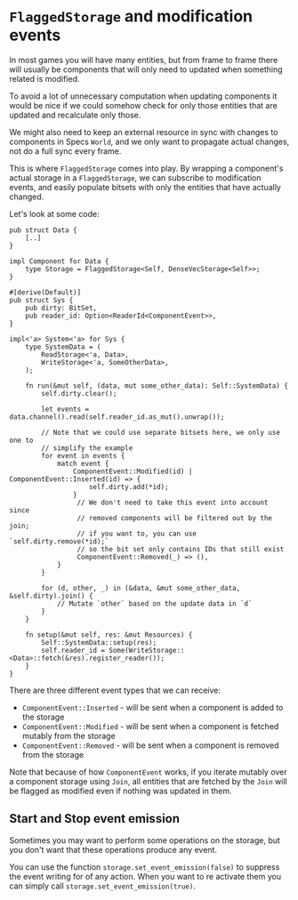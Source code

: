 # `FlaggedStorage` and modification events

In most games you will have many entities, but from frame to frame there will
usually be components that will only need to updated when something related is
modified.

To avoid a lot of unnecessary computation when updating components it
would be nice if we could somehow check for only those entities that are updated
and recalculate only those.

We might also need to keep an external resource in sync with changes
to components in Specs `World`, and we only want to propagate actual changes, not
do a full sync every frame.

This is where `FlaggedStorage` comes into play. By wrapping a component's
actual storage in a `FlaggedStorage`, we can subscribe to modification events, and
easily populate bitsets with only the entities that have actually changed.

Let's look at some code:

```rust,ignore
pub struct Data {
    [..]
}

impl Component for Data {
    type Storage = FlaggedStorage<Self, DenseVecStorage<Self>>;
}

#[derive(Default)]
pub struct Sys {
    pub dirty: BitSet,
    pub reader_id: Option<ReaderId<ComponentEvent>>,
}

impl<'a> System<'a> for Sys {
    type SystemData = (
        ReadStorage<'a, Data>,
        WriteStorage<'a, SomeOtherData>,
    );

    fn run(&mut self, (data, mut some_other_data): Self::SystemData) {
        self.dirty.clear();

        let events = data.channel().read(self.reader_id.as_mut().unwrap());

        // Note that we could use separate bitsets here, we only use one to
        // simplify the example
        for event in events {
            match event {
                ComponentEvent::Modified(id) | ComponentEvent::Inserted(id) => {
                    self.dirty.add(*id);
                }
                 // We don't need to take this event into account since
                 // removed components will be filtered out by the join;
                 // if you want to, you can use `self.dirty.remove(*id);`
                 // so the bit set only contains IDs that still exist
                 ComponentEvent::Removed(_) => (),
            }
        }

        for (d, other, _) in (&data, &mut some_other_data, &self.dirty).join() {
            // Mutate `other` based on the update data in `d`
        }
    }

    fn setup(&mut self, res: &mut Resources) {
        Self::SystemData::setup(res);
        self.reader_id = Some(WriteStorage::<Data>::fetch(&res).register_reader());
    }
}
```

There are three different event types that we can receive:

* `ComponentEvent::Inserted` - will be sent when a component is added to the
  storage
* `ComponentEvent::Modified` - will be sent when a component is fetched mutably
  from the storage
* `ComponentEvent::Removed` - will be sent when a component is removed from the
  storage

Note that because of how `ComponentEvent` works, if you iterate mutably over a
component storage using `Join`, all entities that are fetched by the `Join` will
be flagged as modified even if nothing was updated in them.

## Start and Stop event emission

Sometimes you may want to perform some operations on the storage, but you don't want
that these operations produce any event.

You can use the function `storage.set_event_emission(false)` to suppress the event writing for
of any action. When you want to re activate them you can simply call
`storage.set_event_emission(true)`.